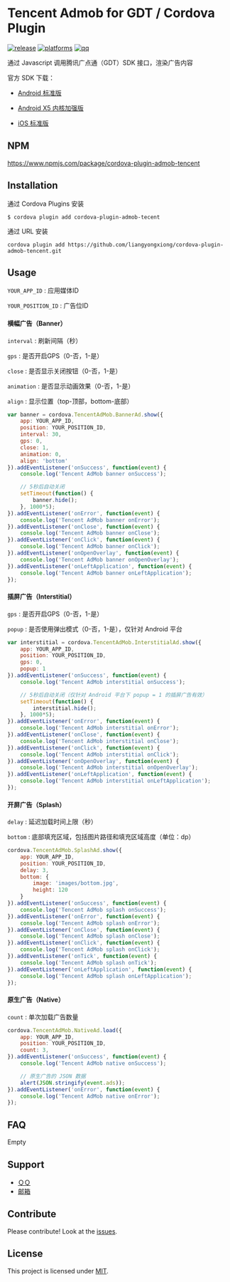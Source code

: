 # Tencent Admob for GDT / Cordova Plugin

[![release](https://img.shields.io/badge/release-1.0.11-blue.svg)](https://github.com/liangyongxiong/cordova-plugin-admob-tencent/releases)
[![platforms](https://img.shields.io/badge/platforms-iOS%20%7C%20Android-lightgrey.svg)](https://github.com/liangyongxiong/cordova-plugin-admob-tencent)
[![qq](https://img.shields.io/badge/qq-331338391-blue.svg)](http://wpa.qq.com/msgrd?v=3&uin=331338391&menu=yes)

通过 Javascript 调用腾讯广点通（GDT）SDK 接口，渲染广告内容

官方 SDK 下载：

+ [Android 标准版](http://imgcache.qq.com/qzone/biz/gdt/dev/sdk/android/release/GDT_Android_SDK.zip)

+ [Android X5 内核加强版](http://imgcache.qq.com/qzone/biz/gdt/dev/sdk/android/release/GDT_TBS_Android_SDK.zip)

+ [iOS 标准版](http://imgcache.qq.com/qzone/biz/gdt/dev/sdk/ios/release/GDT_iOS_SDK.zip)

## NPM
https://www.npmjs.com/package/cordova-plugin-admob-tencent

## Installation

通过 Cordova Plugins 安装

```shell
$ cordova plugin add cordova-plugin-admob-tecent
```

通过 URL 安装

```shell
cordova plugin add https://github.com/liangyongxiong/cordova-plugin-admob-tencent.git
```

## Usage

`YOUR_APP_ID` : 应用媒体ID

`YOUR_POSITION_ID` : 广告位ID

#### 横幅广告（Banner）

`interval` : 刷新间隔（秒）

`gps` : 是否开启GPS（0-否，1-是）

`close` : 是否显示关闭按钮（0-否，1-是）

`animation` : 是否显示动画效果（0-否，1-是）

`align` : 显示位置（top-顶部，bottom-底部）

```javascript
var banner = cordova.TencentAdMob.BannerAd.show({
    app: YOUR_APP_ID,
    position: YOUR_POSITION_ID,
    interval: 30,
    gps: 0,
    close: 1,
    animation: 0,
    align: 'bottom'
}).addEventListener('onSuccess', function(event) {
    console.log('Tencent AdMob banner onSuccess');

    // 5秒后自动关闭
    setTimeout(function() {
        banner.hide();
    }, 1000*5);
}).addEventListener('onError', function(event) {
    console.log('Tencent AdMob banner onError');
}).addEventListener('onClose', function(event) {
    console.log('Tencent AdMob banner onClose');
}).addEventListener('onClick', function(event) {
    console.log('Tencent AdMob banner onClick');
}).addEventListener('onOpenOverlay', function(event) {
    console.log('Tencent AdMob banner onOpenOverlay');
}).addEventListener('onLeftApplication', function(event) {
    console.log('Tencent AdMob banner onLeftApplication');
});
```

#### 插屏广告（Interstitial）

`gps` : 是否开启GPS（0-否，1-是）

`popup` : 是否使用弹出模式（0-否，1-是），仅针对 Android 平台

```javascript
var interstitial = cordova.TencentAdMob.InterstitialAd.show({
    app: YOUR_APP_ID,
    position: YOUR_POSITION_ID,
    gps: 0,
    popup: 1
}).addEventListener('onSuccess', function(event) {
    console.log('Tencent AdMob interstitial onSuccess');

    // 5秒后自动关闭（仅针对 Android 平台下 popup = 1 的插屏广告有效）
    setTimeout(function() {
        interstitial.hide();
    }, 1000*5);
}).addEventListener('onError', function(event) {
    console.log('Tencent AdMob interstitial onError');
}).addEventListener('onClose', function(event) {
    console.log('Tencent AdMob interstitial onClose');
}).addEventListener('onClick', function(event) {
    console.log('Tencent AdMob interstitial onClick');
}).addEventListener('onOpenOverlay', function(event) {
    console.log('Tencent AdMob interstitial onOpenOverlay');
}).addEventListener('onLeftApplication', function(event) {
    console.log('Tencent AdMob interstitial onLeftApplication');
});
```

#### 开屏广告（Splash）

`delay` : 延迟加载时间上限（秒）

`bottom` : 底部填充区域，包括图片路径和填充区域高度（单位：dp）

```javascript
cordova.TencentAdMob.SplashAd.show({
    app: YOUR_APP_ID,
    position: YOUR_POSITION_ID,
    delay: 3,
    bottom: {
        image: 'images/bottom.jpg',
        height: 120
    }
}).addEventListener('onSuccess', function(event) {
    console.log('Tencent AdMob splash onSuccess');
}).addEventListener('onError', function(event) {
    console.log('Tencent AdMob splash onError');
}).addEventListener('onClose', function(event) {
    console.log('Tencent AdMob splash onClose');
}).addEventListener('onClick', function(event) {
    console.log('Tencent AdMob splash onClick');
}).addEventListener('onTick', function(event) {
    console.log('Tencent AdMob splash onTick');
}).addEventListener('onLeftApplication', function(event) {
    console.log('Tencent AdMob splash onLeftApplication');
});
```

#### 原生广告（Native）

`count` : 单次加载广告数量

```javascript
cordova.TencentAdMob.NativeAd.load({
    app: YOUR_APP_ID,
    position: YOUR_POSITION_ID,
    count: 3,
}).addEventListener('onSuccess', function(event) {
    console.log('Tencent AdMob native onSuccess');

    // 原生广告的 JSON 数据
    alert(JSON.stringify(event.ads));
}).addEventListener('onError', function(event) {
    console.log('Tencent AdMob native onError');
});
```

## FAQ
Empty

## Support
+ [ＱＱ](http://wpa.qq.com/msgrd?v=3&uin=331338391&menu=yes)
+ [邮箱](mailto:331338391@qq.com)

## Contribute
Please contribute! Look at the [issues](https://github.com/liangyongxiong/cordova-plugin-admob-tencent/issues).

## License
This project is licensed under [MIT](https://github.com/liangyongxiong/cordova-plugin-admob-tencent/blob/master/LICENSE).

